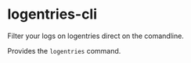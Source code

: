 logentries-cli
==============

Filter your logs on logentries direct on the comandline.

Provides the `logentries` command.
